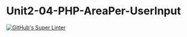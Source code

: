 # Unit2-04-PHP-AreaPer-UserInput
[![GitHub's Super Linter](https://github.com/ICS2O-Programming-VanN/Unit2-04-PHP-AreaPer-UserInput/workflows/GitHub's%20Super%20Linter/badge.svg)](https://github.com/ICS2O-Programming-VanN/Unit2-04-PHP-AreaPer-UserInput/actions)
